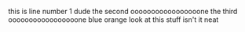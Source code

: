 this is line number 1 dude
the second ooooooooooooooooone
the third ooooooooooooooooone
blue
orange
look at this stuff
isn't it neat